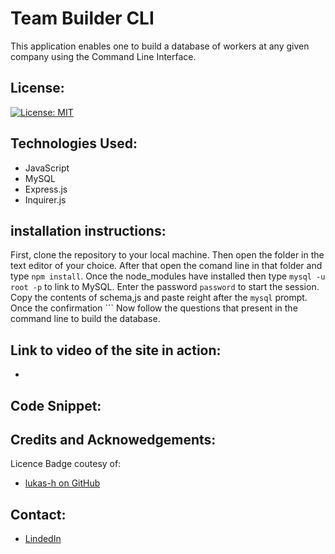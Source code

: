 # Team Builder CLI

This application enables one to build a database of workers at any given company using the Command Line Interface.

## License:

[![License: MIT](https://img.shields.io/badge/License-MIT-yellow.svg)](https://opensource.org/licenses/MIT)


## Technologies Used:

* JavaScript
* MySQL
* Express.js
* Inquirer.js

## installation instructions:

First, clone the repository to your local machine. Then open the folder in the text editor of your choice. After that open the comand line in that folder and type ```npm install```. Once the node_modules have installed then type ```mysql -u root -p``` to link to MySQL. Enter the password ```password``` to start the session. Copy the contents of schema,js and paste reight after the ```mysql``` prompt. Once the confirmation ```
Now follow the questions that present in the command line to build the database.

## Link to video of the site in action:

*

## Code Snippet:



## Credits and Acknowedgements:

Licence Badge coutesy of:

*  [lukas-h on GitHub](https://gist.github.com/lukas-h/2a5d00690736b4c3a7ba)

## Contact:

* [LindedIn](linkedin.com/in/jamesbennett1here)

